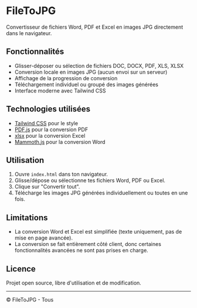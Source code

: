 # FileToJPG

Convertisseur de fichiers Word, PDF et Excel en images JPG directement dans le navigateur.

## Fonctionnalités

- Glisser-déposer ou sélection de fichiers DOC, DOCX, PDF, XLS, XLSX
- Conversion locale en images JPG (aucun envoi sur un serveur)
- Affichage de la progression de conversion
- Téléchargement individuel ou groupé des images générées
- Interface moderne avec Tailwind CSS

## Technologies utilisées

- [Tailwind CSS](https://tailwindcss.com/) pour le style
- [PDF.js](https://mozilla.github.io/pdf.js/) pour la conversion PDF
- [xlsx](https://github.com/SheetJS/sheetjs) pour la conversion Excel
- [Mammoth.js](https://github.com/mwilliamson/mammoth.js) pour la conversion Word

## Utilisation

1. Ouvre `index.html` dans ton navigateur.
2. Glisse/dépose ou sélectionne tes fichiers Word, PDF ou Excel.
3. Clique sur "Convertir tout".
4. Télécharge les images JPG générées individuellement ou toutes en une fois.

## Limitations

- La conversion Word et Excel est simplifiée (texte uniquement, pas de mise en page avancée).
- La conversion se fait entièrement côté client, donc certaines fonctionnalités avancées ne sont pas prises en charge.

## Licence

Projet open source, libre d'utilisation et de modification.

---

© FileToJPG - Tous